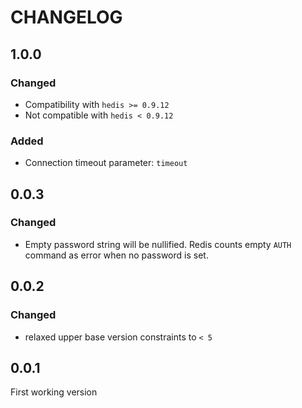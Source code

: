 # CHANGELOG

## 1.0.0
### Changed
* Compatibility with `hedis >= 0.9.12`
* Not compatible with `hedis < 0.9.12`
### Added
* Connection timeout parameter: `timeout`

## 0.0.3
### Changed
* Empty password string will be nullified. Redis counts empty `AUTH` command as
  error when no password is set.

## 0.0.2
### Changed
* relaxed upper base version constraints to `< 5`

## 0.0.1
First working version

